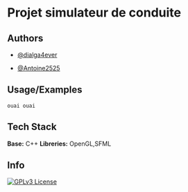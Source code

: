 # Projet simulateur de conduite



## Authors

- [@dialga4ever](https://github.com/dialga4ever)

- [@Antoine2525](https://github.com/Antoine2525)
## Usage/Examples

```shell
ouai ouai
```


## Tech Stack
**Base:** C++
**Libreries:** OpenGL,SFML

## Info

[![GPLv3 License](https://img.shields.io/badge/License-GPL%20v3-yellow.svg)](https://opensource.org/licenses/)
